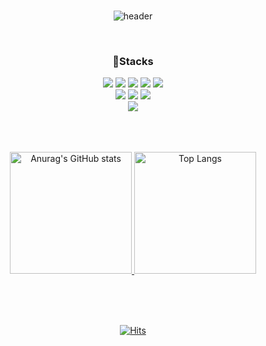 <!-- 헤더 -->
<br>
<p align="center">
  <img src="https://capsule-render.vercel.app/api?type=soft&color=F0F0F0&height=130&section=header&text=midanto's%20Github&fontSize=90" alt="header">
</p>

<br>

<!-- 기술스택 --> 
<div align=center><h3>🔨Stacks </h3></div>

<div align=center> 
  <img src="https://img.shields.io/badge/java-007396?style=for-the-badge&logo=java&logoColor=white"> 
  <img src="https://img.shields.io/badge/springboot-6DB33F?style=for-the-badge&logo=springboot&logoColor=white">
  <img src="https://img.shields.io/badge/spring-6DB33F?style=for-the-badge&logo=spring&logoColor=white"> 
  <img src="https://img.shields.io/badge/oracle-F80000?style=for-the-badge&logo=oracle&logoColor=white"> 
  <img src="https://img.shields.io/badge/mariaDB-003545?style=for-the-badge&logo=mariaDB&logoColor=white"> 

  <br>

  <img src="https://img.shields.io/badge/javascript-F7DF1E?style=for-the-badge&logo=javascript&logoColor=black"> 
  <img src="https://img.shields.io/badge/React.js-61DAFB?style=for-the-badge&logo=react&logoColor=black">
  <img src="https://img.shields.io/badge/jquery-0769AD?style=for-the-badge&logo=jquery&logoColor=white">
  <br>

  <img src="https://img.shields.io/badge/Sourcetree-0052CC?style=for-the-badge&logo=sourcetree&logoColor=white">
  
  <br>
  
</div>

<br>
<br>
<br>

<!-- 스테이터스 -->
<p align="center">
  <a href="https://github.com/anuraghazra/github-readme-stats">
    <img src="https://github-readme-stats.vercel.app/api?username=midanto28&show_icons=true&theme=graywhite" alt="Anurag's GitHub stats" height="195">
  </a>

  <a href="https://github.com/anuraghazra/github-readme-stats">
    <img src="https://github-readme-stats.vercel.app/api/top-langs/?username=midanto28" alt="Top Langs" height="195">
  </a>
</p>





<!-- 방문자 -->
<br>
<br>
<br>
<p align="center">
  <a href="https://hits.seeyoufarm.com">
    <img src="https://hits.seeyoufarm.com/api/count/incr/badge.svg?url=https%3A%2F%2Fgithub.com%2Fmidanto28&count_bg=%23AEAEAE&title_bg=%23666666&icon=&icon_color=%23F7FF00&title=hits&edge_flat=true" alt="Hits">
  </a>
</p>
